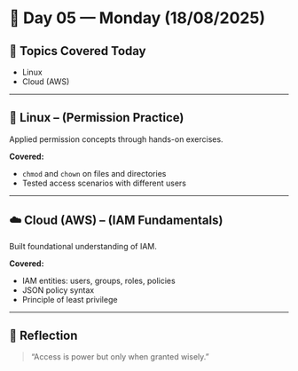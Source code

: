 # 📅 Day 05 — Monday (18/08/2025)

## 🧭 Topics Covered Today
- Linux
- Cloud (AWS)

---

## 🐧 Linux – (Permission Practice)
Applied permission concepts through hands-on exercises.

**Covered:**
- `chmod` and `chown` on files and directories
- Tested access scenarios with different users

---

## ☁️ Cloud (AWS) – (IAM Fundamentals)
Built foundational understanding of IAM.

**Covered:**
- IAM entities: users, groups, roles, policies
- JSON policy syntax
- Principle of least privilege

---

## 🌱 Reflection
> “Access is power but only when granted wisely.”
